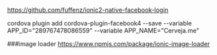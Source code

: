 

https://github.com/fuffenz/ionic2-native-facebook-login

cordova plugin add cordova-plugin-facebook4 --save --variable APP_ID="289767478086559" --variable APP_NAME="Cerveja.me"


###image loader
https://www.npmjs.com/package/ionic-image-loader
